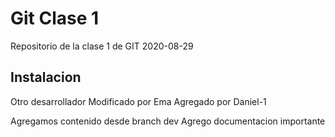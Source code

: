 # Git Clase 1

Repositorio de la clase 1 de GIT 2020-08-29

## Instalacion
Otro desarrollador
Modificado por Ema
Agregado por Daniel-1

Agregamos contenido desde branch dev
Agrego documentacion importante
